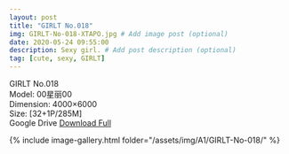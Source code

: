 ```yaml
---
layout: post
title: "GIRLT No.018"
img: GIRLT-No-018-XTAPO.jpg # Add image post (optional)
date: 2020-05-24 09:55:00
description: Sexy girl. # Add post description (optional)
tag: [cute, sexy, GIRLT]
---
```

GIRLT No.018  
Model: 00星丽00  
Dimension: 4000×6000  
Size: [32+1P/285M]            
Google Drive [Download Full](http://gestyy.com/e0ZwXN)

{% include image-gallery.html folder="/assets/img/A1/GIRLT-No-018/" %}
